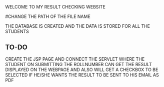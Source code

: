 ##
WELCOME TO MY RESULT CHECKING WEBSITE



#CHANGE THE PATH OF THE FILE NAME



THE DATABASE IS CREATED AND THE DATA IS STORED FOR ALL THE STUDENTS

TO-DO
-----

CREATE THE JSP PAGE AND CONNECT THE SERVLET WHERE THE STUDENT ON SUBMITTING THE ROLLNUMBER CAN GET THE RESULT DISPLAYED ON THE WEBPAGE AND ALSO WILL GET A CHECKBOX TO BE SELECTED IF HE/SHE WANTS THE RESULT TO BE SENT TO HIS EMAIL AS PDF